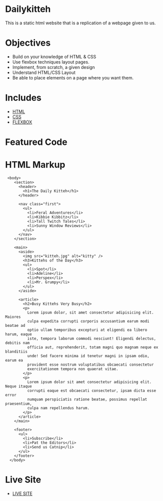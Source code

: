# Dailykitteh

This is a static html website that is a replication of a webpage given to us.

# Objectives

- Build on your knowledge of HTML & CSS
- Use flexbox techniques layout pages.
- Implement, from scratch, a given design
- Understand HTML/CSS Layout
- Be able to place elements on a page where you want them.

# Includes

- [HTML](https://developer.mozilla.org/en-US/docs/Web/HTML)
- [CSS](https://developer.mozilla.org/en-US/docs/Web/CSS)
- [FLEXBOX](https://developer.mozilla.org/en-US/docs/Web/CSS/CSS_Flexible_Box_Layout/Basic_Concepts_of_Flexbox)

# Featured Code

# HTML Markup

```JSX
 <body>
    <section>
      <header>
        <h1>The Daily Kitteh</h1>
      </header>

      <nav class="first">
        <ul>
          <li>Feral Adventures</li>
          <li>Kibbie Kibbitz</li>
          <li>Tall Twitch Tales</li>
          <li>Sunny Window Reviews</li>
        </ul>
      </nav>
    </section>

    <main>
      <aside>
        <img src="kitteh.jpg" alt="kitty" />
        <h3>Kittehs of the Day</h3>
        <ul>
          <li>Spot</li>
          <li>Adeline</li>
          <li>Perspex</li>
          <li>Mr. Grumpy</li>
        </ul>
      </aside>

      <article>
        <h2>Busy Kittehs Very Busy</h2>
        <p>
          Lorem ipsum dolor, sit amet consectetur adipisicing elit. Maiores
          culpa expedita corrupti corporis accusantium earum modi beatae ad
          optio ullam temporibus excepturi at eligendi ea libero harum, eaque
          iste, tempora laborum commodi nesciunt! Eligendi delectus, debitis nam
          officia aut, reprehenderit, totam magni quo magnam neque ex blanditiis
          unde! Sed facere minima id tenetur magni in ipsam odio, earum ea
          provident esse nostrum voluptatibus obcaecati consectetur
          exercitationem tempora non quaerat vitae.
        </p>
        <p>
          Lorem ipsum dolor sit amet consectetur adipisicing elit. Neque itaque
          corrupti eaque est obcaecati consectetur, ipsam dicta esse error
          numquam perspiciatis ratione beatae, possimus repellat praesentium,
          culpa nam repellendus harum.
        </p>
      </article>
    </main>

    <footer>
      <ul>
        <li>Subscribe</li>
        <li>Pat the Editors</li>
        <li>Send us Catnip</li>
      </ul>
    </footer>
  </body>
```

# Live Site

- [LIVE SITE](https://dailykitteh-sam.netlify.app/)
